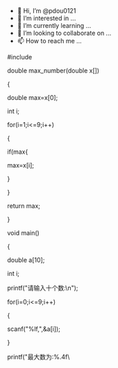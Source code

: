 - 👋 Hi, I’m @pdou0121
- 👀 I’m interested in ...
- 🌱 I’m currently learning ...
- 💞️ I’m looking to collaborate on ...
- 📫 How to reach me ...

<!---
pdou0121/pdou0121 is a ✨ special ✨ repository because its `README.md` (this file) appears on your GitHub profile.
You can click the Preview link to take a look at your changes.
--->
#include

double max_number(double x[])

{

double max=x[0];

int i;

for(i=1;i<=9;i++)

{

if(max{

max=x[i];

}

}

return max;

}

void main()

{

double a[10];

int i;

printf("请输入十个数:\n");

for(i=0;i<=9;i++)

{

scanf("%lf,",&a[i]);

}

printf("最大数为:%.4f\
